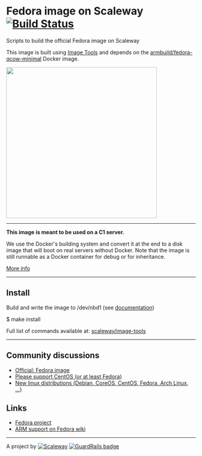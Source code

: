 Fedora image on Scaleway [![Build Status](https://travis-ci.org/scaleway/image-fedora.svg?branch=master)](https://travis-ci.org/scaleway/image-fedora)
====================================

Scripts to build the official Fedora image on Scaleway

This image is built using [Image Tools](https://github.com/scaleway/image-tools) and depends on the [armbuild/fedora-qcow-minimal](https://registry.hub.docker.com/u/armbuild/fedora-qcow-minimal/) Docker image.

<img src="http://upload.wikimedia.org/wikipedia/commons/4/44/Logo_Fedora_full.svg" width="400px" />

---

**This image is meant to be used on a C1 server.**

We use the Docker's building system and convert it at the end to a disk image that will boot on real servers without Docker. Note that the image is still runnable as a Docker container for debug or for inheritance.

[More info](https://github.com/scaleway/image-tools#docker-based-builder)

---

Install
-------

Build and write the image to /dev/nbd1 (see [documentation](https://www.scaleway.com/docs/create_an_image_with_docker))

$ make install

Full list of commands available at: [scaleway/image-tools](https://github.com/scaleway/image-tools/#commands)

---

Community discussions
---------------------

- [Official: Fedora image](https://community.cloud.online.net/t/official-fedora-image/545)
- [Please support CentOS (or at least Fedora)](https://community.cloud.online.net/t/need-feedback-please-support-centos-or-at-least-fedora/196)
- [New linux distributions (Debian, CoreOS, CentOS, Fedora, Arch Linux, ...)](https://community.cloud.online.net/t/official-new-linux-distributions-debian-coreos-centos-fedora-arch-linux/229)

Links
-----

- [Fedora project](https://fedoraproject.org)
- [ARM support on Fedora wiki](https://fedoraproject.org/wiki/Architectures/ARM)

---

A project by [![Scaleway](https://avatars1.githubusercontent.com/u/5185491?v=3&s=42)](https://www.scaleway.com/) [![GuardRails badge](https://badges.production.guardrails.io/moul/image-fedora.svg)](https://www.guardrails.io)
